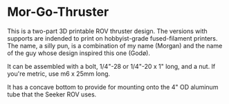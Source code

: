 # Mor-Go-Thruster

This is a two-part 3D printable ROV thruster design. The versions with supports are indended to print on hobbyist-grade fused-filament printers. The name, a silly pun, is a combination of my name (Morgan) and the name of the guy whose design inspired this one (Godø).

It can be assembled with a bolt, 1/4"-28 or 1/4"-20 x 1" long, and a nut. If you're metric, use m6 x 25mm long.

It has a concave bottom to provide for mounting onto the 4" OD aluminum tube that the Seeker ROV uses.
